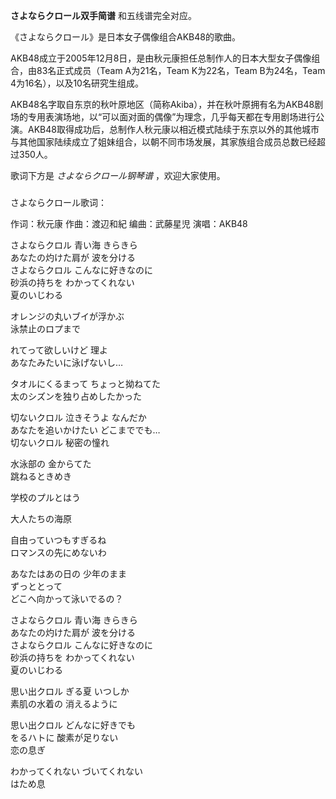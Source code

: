 

**さよならクロール双手简谱** 和五线谱完全对应。  
  
《さよならクロール》是日本女子偶像组合AKB48的歌曲。  
  
AKB48成立于2005年12月8日，是由秋元康担任总制作人的日本大型女子偶像组合，由83名正式成员（Team A为21名，Team K为22名，Team
B为24名，Team 4为16名），以及10名研究生组成。  
  
AKB48名字取自东京的秋叶原地区（简称Akiba），并在秋叶原拥有名为AKB48剧场的专用表演场地，以“可以面对面的偶像”为理念，几乎每天都在专用剧场进行公演。AKB48取得成功后，总制作人秋元康以相近模式陆续于东京以外的其他城市与其他国家陆续成立了姐妹组合，以朝不同市场发展，其家族组合成员总数已经超过350人。  
  
歌词下方是 _さよならクロール钢琴谱_ ，欢迎大家使用。

###  
さよならクロール歌词：

作词：秋元康 作曲：渡辺和紀 编曲：武藤星児 演唱：AKB48

  
さよならクロル 青い海 きらきら  
あなたの灼けた肩が 波を分ける  
さよならクロル こんなに好きなのに  
砂浜の持ちを わかってくれない  
夏のいじわる

オレンジの丸いブイが浮かぶ  
泳禁止のロプまで

れてって欲しいけど 理よ  
あなたみたいに泳げないし…

タオルにくるまって ちょっと拗ねてた  
太のシズンを独り占めしたかった

切ないクロル 泣きそうよ なんだか  
あなたを追いかけたい どこまででも…  
切ないクロル 秘密の憧れ

水泳部の 金からてた  
跳ねるときめき

学校のプルとはう

大人たちの海原

自由っていつもすぎるね  
ロマンスの先にめないわ

あなたはあの日の 少年のまま  
ずっととって  
どこへ向かって泳いでるの？

さよならクロル 青い海 きらきら  
あなたの灼けた肩が 波を分ける  
さよならクロル こんなに好きなのに  
砂浜の持ちを わかってくれない  
夏のいじわる

思い出クロル ぎる夏 いつしか  
素肌の水着の 消えるように

思い出クロル どんなに好きでも  
をるハトに 酸素が足りない  
恋の息ぎ

わかってくれない づいてくれない  
はため息

